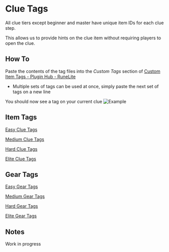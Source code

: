 # Clue Tags

All clue tiers except beginner and master have unique item IDs for each clue step.

This allows us to provide hints on the clue item without requiring players to open the clue.

## How To

Paste the contents of the tag files into the *Custom Tags* section of [Custom Item Tags - Plugin Hub - RuneLite](https://runelite.net/plugin-hub/show/custom-item-tags)

- Multiple sets of tags can be used at once, simply paste the next set of tags on a new line

You should now see a tag on your current clue
![Example](Docs/Example.png)

## Item Tags

[Easy Clue Tags](Easy/Easy%20Clue%20Tags.yml)

[Medium Clue Tags](Medium/Medium%20Clue%20Tags.yml)

[Hard Clue Tags](Hard/Hard%20Clue%20Tags.yml)

[Elite Clue Tags](Elite/Elite%20Clue%20Tags.yml)

## Gear Tags

[Easy Gear Tags](Easy/Gear/README.md)

[Medium Gear Tags](Medium/Gear/README.md)

[Hard Gear Tags](Hard/Gear/README.md)

[Elite Gear Tags](Elite/Gear/README.md)

## Notes

Work in progress
